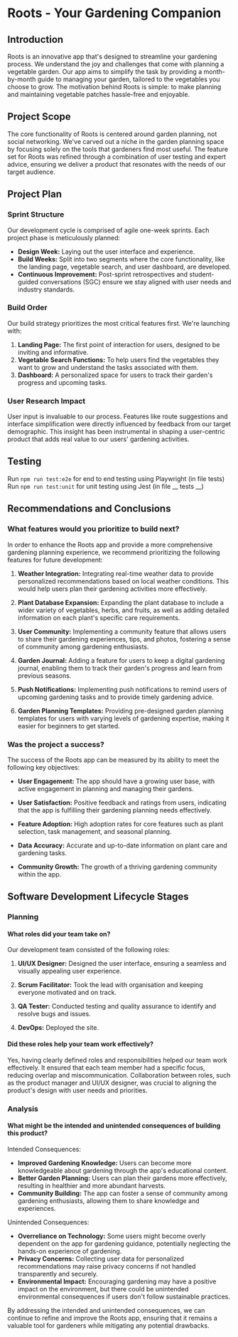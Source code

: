 # Roots - Your Gardening Companion

## Introduction

Roots is an innovative app that's designed to streamline your gardening process. We understand the joy and challenges that come with planning a vegetable garden. Our app aims to simplify the task by providing a month-by-month guide to managing your garden, tailored to the vegetables you choose to grow. The motivation behind Roots is simple: to make planning and maintaining vegetable patches hassle-free and enjoyable.

## Project Scope

The core functionality of Roots is centered around garden planning, not social networking. We've carved out a niche in the garden planning space by focusing solely on the tools that gardeners find most useful. The feature set for Roots was refined through a combination of user testing and expert advice, ensuring we deliver a product that resonates with the needs of our target audience.

## Project Plan

### Sprint Structure

Our development cycle is comprised of agile one-week sprints. Each project phase is meticulously planned:

- **Design Week:** Laying out the user interface and experience.
- **Build Weeks:** Split into two segments where the core functionality, like the landing page, vegetable search, and user dashboard, are developed.
- **Continuous Improvement:** Post-sprint retrospectives and student-guided conversations (SGC) ensure we stay aligned with user needs and industry standards.

### Build Order

Our build strategy prioritizes the most critical features first. We're launching with:

1. **Landing Page:** The first point of interaction for users, designed to be inviting and informative.
2. **Vegetable Search Functions:** To help users find the vegetables they want to grow and understand the tasks associated with them.
3. **Dashboard:** A personalized space for users to track their garden's progress and upcoming tasks.

### User Research Impact

User input is invaluable to our process. Features like route suggestions and interface simplification were directly influenced by feedback from our target demographic. This insight has been instrumental in shaping a user-centric product that adds real value to our users' gardening activities.



## Testing

Run `npm run test:e2e` for end to end testing using Playwright (in file tests)
Run `npm run test:unit` for unit testing using Jest (in file __ tests  __)

## Recommendations and Conclusions

### What features would you prioritize to build next?
In order to enhance the Roots app and provide a more comprehensive gardening planning experience, we recommend prioritizing the following features for future development:

1. **Weather Integration:** Integrating real-time weather data to provide personalized recommendations based on local weather conditions. This would help users plan their gardening activities more effectively.

2. **Plant Database Expansion:** Expanding the plant database to include a wider variety of vegetables, herbs, and fruits, as well as adding detailed information on each plant's specific care requirements.

3. **User Community:** Implementing a community feature that allows users to share their gardening experiences, tips, and photos, fostering a sense of community among gardening enthusiasts.

4. **Garden Journal:** Adding a feature for users to keep a digital gardening journal, enabling them to track their garden's progress and learn from previous seasons.

5. **Push Notifications:** Implementing push notifications to remind users of upcoming gardening tasks and to provide timely gardening advice.

6. **Garden Planning Templates:** Providing pre-designed garden planning templates for users with varying levels of gardening expertise, making it easier for beginners to get started.

### Was the project a success?
The success of the Roots app can be measured by its ability to meet the following key objectives:

- **User Engagement:** The app should have a growing user base, with active engagement in planning and managing their gardens.

- **User Satisfaction:** Positive feedback and ratings from users, indicating that the app is fulfilling their gardening planning needs effectively.

- **Feature Adoption:** High adoption rates for core features such as plant selection, task management, and seasonal planning.

- **Data Accuracy:** Accurate and up-to-date information on plant care and gardening tasks.

- **Community Growth:** The growth of a thriving gardening community within the app.

## Software Development Lifecycle Stages

### Planning

#### What roles did your team take on?
Our development team consisted of the following roles:

1. **UI/UX Designer:** Designed the user interface, ensuring a seamless and visually appealing user experience.

2. **Scrum Facilitator:** Took the lead with organisation and keeping everyone motivated and on track.
   
3. **QA Tester:** Conducted testing and quality assurance to identify and resolve bugs and issues.

4. **DevOps:** Deployed the site.

#### Did these roles help your team work effectively?
Yes, having clearly defined roles and responsibilities helped our team work effectively. It ensured that each team member had a specific focus, reducing overlap and miscommunication. Collaboration between roles, such as the product manager and UI/UX designer, was crucial to aligning the product's design with user needs and priorities.

### Analysis

#### What might be the intended and unintended consequences of building this product?
Intended Consequences:
- **Improved Gardening Knowledge:** Users can become more knowledgeable about gardening through the app's educational content.
- **Better Garden Planning:** Users can plan their gardens more effectively, resulting in healthier and more abundant harvests.
- **Community Building:** The app can foster a sense of community among gardening enthusiasts, allowing them to share knowledge and experiences.

Unintended Consequences:
- **Overreliance on Technology:** Some users might become overly dependent on the app for gardening guidance, potentially neglecting the hands-on experience of gardening.
- **Privacy Concerns:** Collecting user data for personalized recommendations may raise privacy concerns if not handled transparently and securely.
- **Environmental Impact:** Encouraging gardening may have a positive impact on the environment, but there could be unintended environmental consequences if users don't follow sustainable practices.

By addressing the intended and unintended consequences, we can continue to refine and improve the Roots app, ensuring that it remains a valuable tool for gardeners while mitigating any potential drawbacks.
